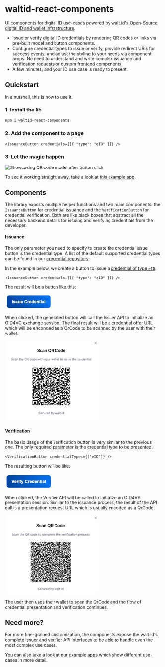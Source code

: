 # waltid-react-components

UI components for digital ID use-cases powered by [walt.id's Open-Source digital ID and wallet infrastructure](https://walt.id/identity-infrastructure).

* Issue or verify digital ID credentials by rendering QR codes or links via pre-built model and button components.
* Configure credential types to issue or verify, provide redirect URIs for success events, and adjust the styling to your needs via component props. No need to understand and write complex issuance and verification requests or custom frontend components.
* A few minutes, and your ID use case is ready to present.

## Quickstart

In a nutshell, this is how to use it.

### 1. Install the lib

```bash
npm i waltid-react-components
```

### 2. Add the component to a page

```React
<IssuanceButton credentials={[{ "type": "eID" }]} />
```

### 3. Let the magic happen

![Showcasing QR code model after button click](https://github.com/user-attachments/assets/7187e4f9-6797-4944-92be-0e0f4792837a)

To see it working straight away, take a look
at [this example app](https://github.com/walt-id/waltid-js-sdk/tree/main/test-apps/react).

## Components

The library exports multiple helper functions and two main components: the `IssuanceButton` for credential issuance and the `VerificationButton` for credential verification. Both are like black boxes that abstract all the necessary backend details for issuing and verifying credentials from the developer.

#### Issuance

The only parameter you need to specify to create the credential issue button is the credential type. A list of the default supported credential types can be found in our [credential repository](https://credentials.walt.id/).

In the example below, we create a button to issue a [credential of type `eID`](https://credentials.walt.id/credentials/eid).

```React
<IssuanceButton credentials={[{ "type": "eID" }]} />
```

The result will be a button like this:

![Issuance Button](https://github.com/walt-id/waltid-js-sdk/blob/main/imgs/issuanceButton.png)

When clicked, the generated button will call the Issuer API to initialize an OID4VC exchange session. The final result will be a credential offer URL which will be enconded as a QrCode to be scanned by the user with their wallet.

<img src="https://github.com/walt-id/waltid-js-sdk/blob/main/imgs/issuanceQrCode.png" alt="Credential Offer" width="300"/>

#### Verification

The basic usage of the verification button is very similar to the previous one. The only required parameter is the
credential type to be presented.

```React
<VerificationButton credentialTypes={["eID"]} />
```

The resulting button will be like:

![Verification Button](https://github.com/walt-id/waltid-js-sdk/blob/main/imgs/verificationButton.png)

When clicked, the Verifier API will be called to initialize an OID4VP presentation session. Similar to the issuance process, the result of the API call is a presentation request URL which is usually encoded as a QrCode.

<img src="https://github.com/walt-id/waltid-js-sdk/blob/main/imgs/verificationQrCode.png" alt="Presentation Request" width="300"/>

The user then uses their wallet to scan the QrCode and the flow of credential presentation and verification continues.

## Need more?

For more fine-grained customization, the components expose the walt.id's complete
[issuer](https://docs.walt.id/issuer/api/getting-started) and 
[verifier](https://docs.walt.id/verifier/api/getting-started) 
API interfaces to be able to handle even the most complex use cases.

You can also take a look at our [example apps](https://github.com/walt-id/waltid-js-sdk/tree/main/test-apps)
which show different use-cases in more detail.